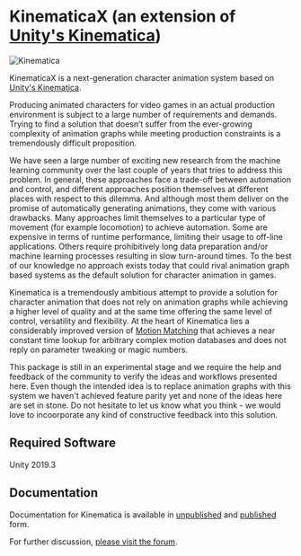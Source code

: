 # KinematicaX (an extension of [Unity's Kinematica](https://docs.unity3d.com/Packages/com.unity.kinematica@0.8/manual/index.html))

![Kinematica](./Documentation~/images/kinematica-banner.png)

KinematicaX is a next-generation character animation system based on [Unity's Kinematica](https://docs.unity3d.com/Packages/com.unity.kinematica@0.8/manual/index.html).

Producing animated characters for video games in an actual production environment is subject to a large number of requirements and demands. Trying to find a solution that doesn’t suffer from the ever-growing complexity of animation graphs while meeting production constraints is a tremendously difficult proposition.

We have seen a large number of exciting new research from the machine learning community over the last couple of years that tries to address this problem. In general, these approaches face a trade-off between automation and control, and different approaches position themselves at different places with respect to this dilemma. And although most them deliver on the promise of automatically generating animations, they come with various drawbacks. Many approaches limit themselves to a particular type of movement (for example locomotion) to achieve automation. Some are expensive in terms of runtime performance, limiting their usage to off-line applications. Others require prohibitively long data preparation and/or machine learning processes resulting in slow turn-around times. To the best of our knowledge no approach exists today that could rival animation graph based systems as the default solution for character animation in games.

Kinematica is a tremendously ambitious attempt to provide a solution for character animation that does not rely on animation graphs while achieving a higher level of quality and at the same time offering the same level of control, versatility and flexibility. At the heart of Kinematica lies a considerably improved version of [Motion Matching](https://www.youtube.com/watch?v=z_wpgHFSWss) that achieves a near constant time lookup for arbitrary complex motion databases and does not reply on parameter tweaking or magic numbers.

This package is still in an experimental stage and we require the help and feedback of the community to verify the ideas and workflows presented here. Even though the intended idea is to replace animation graphs with this system we haven't achieved feature parity yet and none of the ideas here are set in stone. Do not hesitate to let us know what you think - we would love to incoorporate any kind of constructive feedback into this solution.

## Required Software

Unity 2019.3

## Documentation

Documentation for Kinematica is available in [unpublished](Documentation~/index.md) and [published](https://docs.unity3d.com/Packages/) form.

For further discussion, [please visit the forum](https://forum.unity.com/forums/).